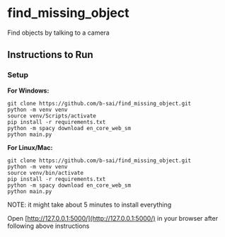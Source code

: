 # find_missing_object

Find objects by talking to a camera

## Instructions to Run

### Setup

**For Windows:**

```
git clone https://github.com/b-sai/find_missing_object.git
python -m venv venv
source venv/Scripts/activate
pip install -r requirements.txt
python -m spacy download en_core_web_sm
python main.py
```

**For Linux/Mac:**

```
git clone https://github.com/b-sai/find_missing_object.git
python -m venv venv
source venv/bin/activate
pip install -r requirements.txt
python -m spacy download en_core_web_sm
python main.py
```

NOTE: it might take about 5 minutes to install everything

Open [http://127.0.0.1:5000/](http://127.0.0.1:5000/) in your browser after following above instructions